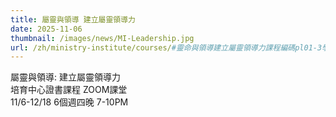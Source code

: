 ```yaml
---
title: 屬靈與領導 建立屬靈領導力
date: 2025-11-06
thumbnail: /images/news/MI-Leadership.jpg
url: /zh/ministry-institute/courses/#靈命與領導建立屬靈領導力課程編碼pl01-3學分-zoom授課
---
```


屬靈與領導: 建立屬靈領導力\
培育中心證書課程  ZOOM課堂\
11/6-12/18  6個週四晚  7-10PM 